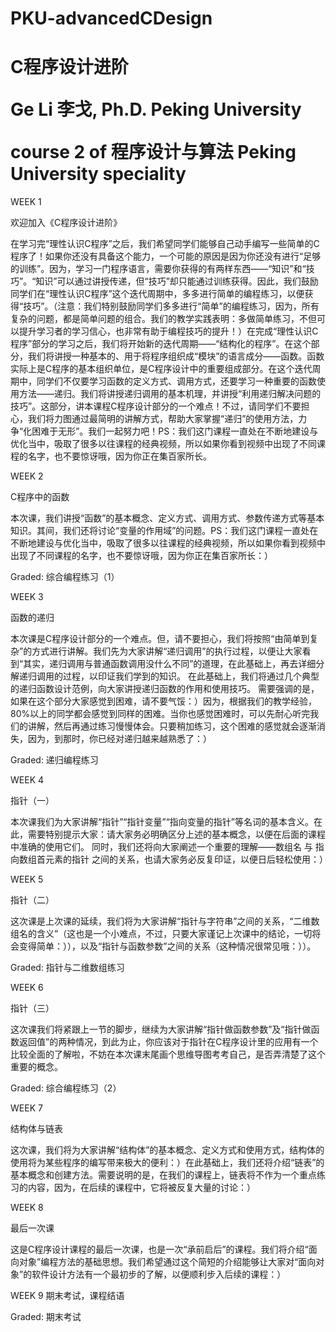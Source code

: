 # PKU-advancedCDesign
<h1>C程序设计进阶<p></p>
Ge Li 李戈, Ph.D. 
Peking University<p></p>
course 2 of 程序设计与算法 Peking University speciality
</h1>
WEEK 1<p></p>
欢迎加入《C程序设计进阶》<p></p>
在学习完“理性认识C程序”之后，我们希望同学们能够自己动手编写一些简单的C程序了！如果你还没有具备这个能力，一个可能的原因是因为你还没有进行“足够的训练”。因为，学习一门程序语言，需要你获得的有两样东西——“知识”和“技巧”。“知识”可以通过讲授传递，但“技巧”却只能通过训练获得。因此，我们鼓励同学们在“理性认识C程序”这个迭代周期中，多多进行简单的编程练习，以便获得“技巧”。（注意：我们特别鼓励同学们多多进行“简单”的编程练习，因为，所有复杂的问题，都是简单问题的组合。我们的教学实践表明：多做简单练习，不但可以提升学习者的学习信心，也非常有助于编程技巧的提升！）在完成“理性认识C程序”部分的学习之后，我们将开始新的迭代周期——“结构化的程序”。在这个部分，我们将讲授一种基本的、用于将程序组织成“模块”的语言成分——函数。函数实际上是C程序的基本组织单位，是C程序设计中的重要组成部分。在这个迭代周期中，同学们不仅要学习函数的定义方式、调用方式，还要学习一种重要的函数使用方法——递归。我们将讲授递归调用的基本机理，并讲授“利用递归解决问题的技巧”。这部分，讲本课程C程序设计部分的一个难点！不过，请同学们不要担心，我们将力图通过最简明的讲解方式，帮助大家掌握“递归”的使用方法，力争“化困难于无形”。我们一起努力吧！PS：我们这门课程一直处在不断地建设与优化当中，吸取了很多以往课程的经典视频，所以如果你看到视频中出现了不同课程的名字，也不要惊讶哦，因为你正在集百家所长。
<p></p>
WEEK 2<p></p>
C程序中的函数<p></p>
本次课，我们讲授“函数”的基本概念、定义方式、调用方式、参数传递方式等基本知识。其间，我们还将讨论“变量的作用域”的问题。PS：我们这门课程一直处在不断地建设与优化当中，吸取了很多以往课程的经典视频，所以如果你看到视频中出现了不同课程的名字，也不要惊讶哦，因为你正在集百家所长：）
<p></p>
Graded: 综合编程练习（1）<p></p>
WEEK 3<p></p>
函数的递归<p></p>
本次课是C程序设计部分的一个难点。但，请不要担心，我们将按照“由简单到复杂”的方式进行讲解。我们先为大家讲解“递归调用”的执行过程，以便让大家看到“其实，递归调用与普通函数调用没什么不同”的道理，在此基础上，再去详细分解递归调用的过程，以印证我们学到的知识。 在此基础上，我们将通过几个典型的递归函数设计范例，向大家讲授递归函数的作用和使用技巧。 需要强调的是，如果在这个部分大家感觉到困难，请不要气馁：）因为，根据我们的教学经验，80%以上的同学都会感觉到同样的困难。当你也感觉困难时，可以先耐心听完我们的讲解，然后再通过练习慢慢体会。只要稍加练习，这个困难的感觉就会逐渐消失，因为，到那时，你已经对递归越来越熟悉了：）
<p></p>
Graded: 递归编程练习<p></p>
WEEK 4<p></p>
指针（一）<p></p>
本次课我们为大家讲解“指针”“指针变量”“指向变量的指针”等名词的基本含义。在此，需要特别提示大家：请大家务必明确区分上述的基本概念，以便在后面的课程中准确的使用它们。 同时，我们还将向大家阐述一个重要的理解——数组名 与 指向数组首元素的指针 之间的关系，也请大家务必反复印证，以便日后轻松使用：）
<p></p>
WEEK 5<p></p>
指针（二）<p></p>
这次课是上次课的延续，我们将为大家讲解“指针与字符串”之间的关系，“二维数组名的含义”（这也是一个小难点，不过，只要大家谨记上次课中的结论，一切将会变得简单：）），以及“指针与函数参数”之间的关系（这种情况很常见哦：））。<p></p>

Graded: 指针与二维数组练习<p></p>
WEEK 6<p></p>
指针（三）<p></p>
这次课我们将紧跟上一节的脚步，继续为大家讲解“指针做函数参数”及“指针做函数返回值”的两种情况，到此为止，你应该对于指针在C程序设计里的应用有一个比较全面的了解啦，不妨在本次课末尾画个思维导图考考自己，是否弄清楚了这个重要的概念。
<p></p>
Graded: 综合编程练习（2）<p></p>
WEEK 7<p></p>
结构体与链表<p></p>
这次课，我们将为大家讲解“结构体”的基本概念、定义方式和使用方式，结构体的使用将为某些程序的编写带来极大的便利：）在此基础上，我们还将介绍“链表”的基本概念和创建方法。需要说明的是，在我们的课程上，链表将不作为一个重点练习的内容，因为，在后续的课程中，它将被反复大量的讨论：）
<p></p>
WEEK 8<p></p>
最后一次课<p></p>
这是C程序设计课程的最后一次课，也是一次“承前启后”的课程。我们将介绍“面向对象”编程方法的基础思想。我们希望通过这个简短的介绍能够让大家对“面向对象”的软件设计方法有一个最初步的了解，以便顺利步入后续的课程：）
<p></p>
WEEK 9
期末考试，课程结语
<p></p>
Graded: 期末考试
